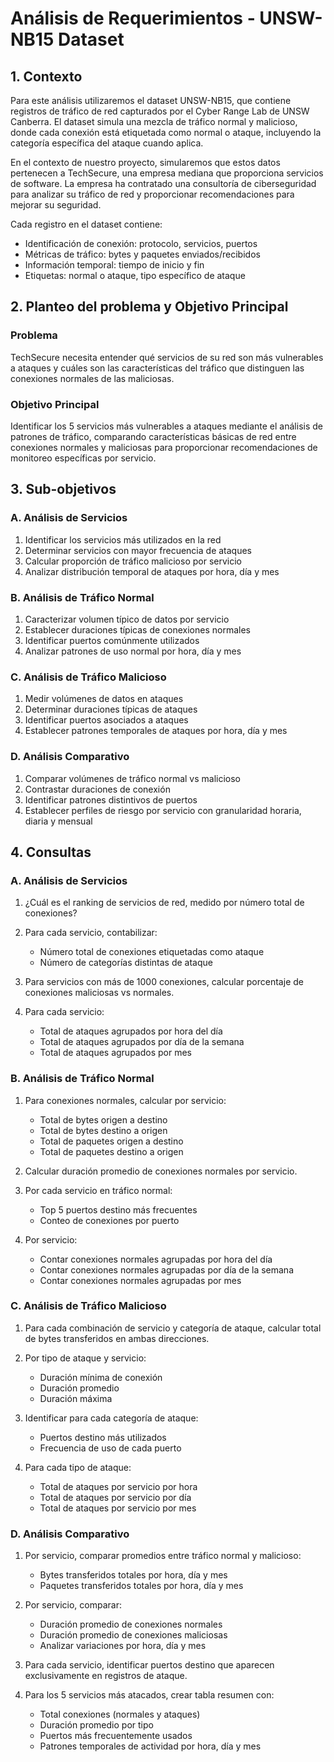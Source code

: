# Análisis de Requerimientos - UNSW-NB15 Dataset

## 1. Contexto

Para este análisis utilizaremos el dataset UNSW-NB15, que contiene registros de tráfico de red capturados por el Cyber Range Lab de UNSW Canberra. El dataset simula una mezcla de tráfico normal y malicioso, donde cada conexión está etiquetada como normal o ataque, incluyendo la categoría específica del ataque cuando aplica.

En el contexto de nuestro proyecto, simularemos que estos datos pertenecen a TechSecure, una empresa mediana que proporciona servicios de software. La empresa ha contratado una consultoría de ciberseguridad para analizar su tráfico de red y proporcionar recomendaciones para mejorar su seguridad.

Cada registro en el dataset contiene:
- Identificación de conexión: protocolo, servicios, puertos
- Métricas de tráfico: bytes y paquetes enviados/recibidos
- Información temporal: tiempo de inicio y fin
- Etiquetas: normal o ataque, tipo específico de ataque

## 2. Planteo del problema y Objetivo Principal

### Problema
TechSecure necesita entender qué servicios de su red son más vulnerables a ataques y cuáles son las características del tráfico que distinguen las conexiones normales de las maliciosas.

### Objetivo Principal
Identificar los 5 servicios más vulnerables a ataques mediante el análisis de patrones de tráfico, comparando características básicas de red entre conexiones normales y maliciosas para proporcionar recomendaciones de monitoreo específicas por servicio.

## 3. Sub-objetivos

### A. Análisis de Servicios
1. Identificar los servicios más utilizados en la red
2. Determinar servicios con mayor frecuencia de ataques
3. Calcular proporción de tráfico malicioso por servicio
4. Analizar distribución temporal de ataques por hora, día y mes

### B. Análisis de Tráfico Normal
1. Caracterizar volumen típico de datos por servicio
2. Establecer duraciones típicas de conexiones normales
3. Identificar puertos comúnmente utilizados
4. Analizar patrones de uso normal por hora, día y mes

### C. Análisis de Tráfico Malicioso
1. Medir volúmenes de datos en ataques
2. Determinar duraciones típicas de ataques
3. Identificar puertos asociados a ataques
4. Establecer patrones temporales de ataques por hora, día y mes

### D. Análisis Comparativo
1. Comparar volúmenes de tráfico normal vs malicioso
2. Contrastar duraciones de conexión
3. Identificar patrones distintivos de puertos
4. Establecer perfiles de riesgo por servicio con granularidad horaria, diaria y mensual

## 4. Consultas

### A. Análisis de Servicios
1. ¿Cuál es el ranking de servicios de red, medido por número total de conexiones?

2. Para cada servicio, contabilizar:
   - Número total de conexiones etiquetadas como ataque 
   - Número de categorías distintas de ataque

3. Para servicios con más de 1000 conexiones, calcular porcentaje de conexiones maliciosas vs normales.

4. Para cada servicio:
   - Total de ataques agrupados por hora del día
   - Total de ataques agrupados por día de la semana
   - Total de ataques agrupados por mes

### B. Análisis de Tráfico Normal
1. Para conexiones normales, calcular por servicio:
   - Total de bytes origen a destino
   - Total de bytes destino a origen
   - Total de paquetes origen a destino
   - Total de paquetes destino a origen

2. Calcular duración promedio de conexiones normales por servicio.

3. Por cada servicio en tráfico normal:
   - Top 5 puertos destino más frecuentes
   - Conteo de conexiones por puerto

4. Por servicio:
   - Contar conexiones normales agrupadas por hora del día
   - Contar conexiones normales agrupadas por día de la semana
   - Contar conexiones normales agrupadas por mes

### C. Análisis de Tráfico Malicioso
1. Para cada combinación de servicio y categoría de ataque, calcular total de bytes transferidos en ambas direcciones.

2. Por tipo de ataque y servicio:
   - Duración mínima de conexión
   - Duración promedio
   - Duración máxima

3. Identificar para cada categoría de ataque:
   - Puertos destino más utilizados
   - Frecuencia de uso de cada puerto

4. Para cada tipo de ataque:
   - Total de ataques por servicio por hora
   - Total de ataques por servicio por día
   - Total de ataques por servicio por mes

### D. Análisis Comparativo
1. Por servicio, comparar promedios entre tráfico normal y malicioso:
   - Bytes transferidos totales por hora, día y mes
   - Paquetes transferidos totales por hora, día y mes

2. Por servicio, comparar:
   - Duración promedio de conexiones normales
   - Duración promedio de conexiones maliciosas
   - Analizar variaciones por hora, día y mes

3. Para cada servicio, identificar puertos destino que aparecen exclusivamente en registros de ataque.

4. Para los 5 servicios más atacados, crear tabla resumen con:
   - Total conexiones (normales y ataques)
   - Duración promedio por tipo
   - Puertos más frecuentemente usados
   - Patrones temporales de actividad por hora, día y mes